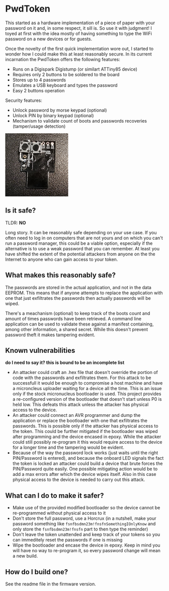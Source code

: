 # PwdToken

This started as a hardware implementation of a piece of paper with your password on it and, in some respect, it sill is. So use it with judgment! I toyed at first with the idea mostly of having something to type the WiFi password on a new devices or for guests.

Once the novelty of the first quick implementation wore out, I started to wonder how I could make this at least reasonably secure. In its current incarnation the PwdToken offers the following features:

* Runs on a Digispark Digistump (or similart ATTiny85 device)
* Requires only 2 buttons to be soldered to the board
* Stores up to 4 passwords
* Emulates a USB keyboard and types the password
* Easy 2 buttons operation

Security features:
* Unlock password by morse keypad (optional)
* Unlock PIN by binary keypad (optional)
* Mechanism to validate count of boots and passwords recoveries (tamper/usage detection)

![board](Docs/board.png)

## Is it safe?

TLDR: **NO**

Long story. It can be reasonably safe depending on your use case. If you often need to log in on computers that are not yours and on which you can't run a password manager, this could be a viable option, especially if the alternative is to use a weak password that you can remember. At least you have shifted the extent of the potential attackers from anyone on the the Internet to anyone who can gain access to your token. 

## What makes this reasonably safe?

The passwords are stored in the actual application, and not in the data EEPROM. This means that if anyone attempts to replace the application with one that just exfiltrates the passwords then actually passwords will be wiped.

There's a meachanism (optional) to keep track of the boots count and amount of times passwords have been retrieved. A command line application can be used to validate these against a manifest containing, among other information, a shared secret. While this doesn't prevent password theft it makes tampering evident.

## Known vulnerabilities

**do I need to say it? this is bound to be an incomplete list**

* An attacker could craft an .hex file that doesn't override the portion of code with the passwords and exfiltrates them. For this attack to be successfull it would be enough to compromise a host machine and have a microncleus uploader waiting for a device all the time. This is an issue only if the stock micronucleus bootloader is used. This project provides a re-configured version of the bootloader that doesn't start unless P0 is held low. This defeats this attack unless the attacker has physical access to the device.
* An attacker could connect an AVR programmer and dump the application or replace the bootloader with one that exfiltrates the passwords. This is possible only if the attacker has physical access to the token. This could be further mitigated if the bootloader was wiped after programming and the device encased in epoxy. While the attacker could still possibly re-program it this would require access to the device for a longer time and the tampering would be evident.
* Because of the way the password lock works (just waits until the right PIN/Password is entered), and because the onboard LED signals the fact the token is locked an attacker could build a device that brute forces the PIN/Password quite easily. One possible mitigating action would be to add a max errors after which the device wipes itself. Also in this case physical access to the device is needed to carry out this attack.

## What can I do to make it safer?

* Make use of the provided modified bootloader so the device cannot be re-programmed without physical access to it
* Don't store the full password, use a Horcrux (in a nutshell, make your password something like `fsnfbsdmn23m!fnsfnSomethingIOnlyKnow` and only store the `fsnfbsdmn23m!fnsfn` part to then type the reminder)
* Don't leave the token unattended and keep track of your tokens so you can immeditely reset the passwords if one is missing
* Wipe the bootloader and encase the device in epoxy. Keep in mind you will have no way to re-program it, so every password change will mean a new build.

## How do I build one?

See the readme file in the firmware version.

